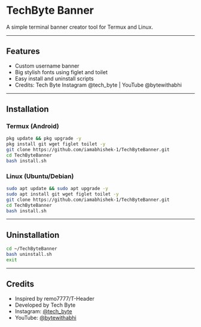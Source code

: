 # TechByte Banner

A simple terminal banner creator tool for Termux and Linux.

---

## Features

- Custom username banner
- Big stylish fonts using figlet and toilet
- Easy install and uninstall scripts
- Credits: Tech Byte Instagram @tech_byte | YouTube @bytewithabhi

---

## Installation

### Termux (Android)
```bash
pkg update && pkg upgrade -y
pkg install git wget figlet toilet -y
git clone https://github.com/iamabhishek-1/TechByteBanner.git
cd TechByteBanner
bash install.sh
```

### Linux (Ubuntu/Debian)
```bash
sudo apt update && sudo apt upgrade -y
sudo apt install git wget figlet toilet -y
git clone https://github.com/iamabhishek-1/TechByteBanner.git
cd TechByteBanner
bash install.sh
```

---

## Uninstallation

```bash
cd ~/TechByteBanner
bash uninstall.sh
exit
```

---

## Credits

- Inspired by remo7777/T-Header
- Developed by Tech Byte
- Instagram: [@tech_byte](https://instagram.com/tech_byte)
- YouTube: [@bytewithabhi](https://youtube.com/@bytewithabhi)
